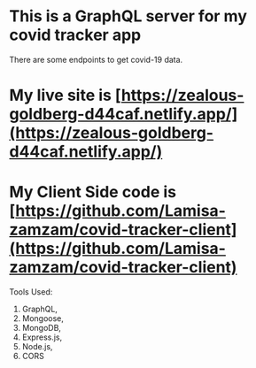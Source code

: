 # This is a GraphQL server for my covid tracker app

There are some endpoints to get covid-19 data.

# My live site is [https://zealous-goldberg-d44caf.netlify.app/](https://zealous-goldberg-d44caf.netlify.app/)

# My Client Side code is [https://github.com/Lamisa-zamzam/covid-tracker-client](https://github.com/Lamisa-zamzam/covid-tracker-client)

Tools Used:

1. GraphQL,
2. Mongoose,
3. MongoDB,
4. Express.js,
5. Node.js,
6. CORS
